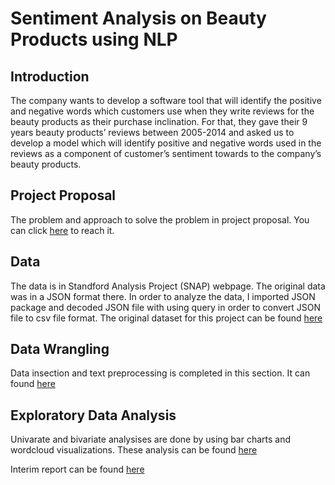 # Sentiment Analysis on Beauty Products using NLP

## Introduction
The company wants to develop a software tool that will identify the positive and negative words which customers use when they write reviews for the beauty products as their purchase inclination. For that, they gave their 9 years beauty products’ reviews between 2005-2014 and asked us to develop a model which will identify positive and negative words used in the reviews as a component of customer’s sentiment towards to the company’s beauty products. 

## Project Proposal 
The problem and approach to solve the problem in project proposal. You can click [here](https://github.com/vera-guzelsoy/Sentiment_Analysis_Beauty_Products_Review/blob/main/Capstone%20Project%20Proposal.pdf) to reach it. 

## Data

The data is in Standford Analysis Project (SNAP) webpage. The original data was in a JSON format there. In order to analyze the data, I imported JSON package and decoded JSON file with using query in order to convert JSON file to csv file format. The original dataset for this project can be found [here](http://snap.stanford.edu/data/amazon/productGraph/categoryFiles/reviews_Beauty_10.json.gz)

## Data Wrangling
  Data insection and text preprocessing is completed in this section. It can found [here](https://github.com/vera-guzelsoy/Sentiment_Analysis_Beauty_Products_Review/blob/main/Data_Wrangling.ipynb)

## Exploratory Data Analysis
Univarate and bivariate analysises are done by using bar charts and wordcloud visualizations. These analysis can be found [here](https://github.com/vera-guzelsoy/Sentiment_Analysis_Beauty_Products_Review/blob/main/Data_Storytelling.ipynbzd)

Interim report can be found [here](https://github.com/vera-guzelsoy/Sentiment_Analysis_Beauty_Products_Review/blob/main/Wrangling%26EDA_Report.pdf)
